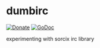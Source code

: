 # dumbirc

[![Donate](https://dl.ugjka.net/Donate-PayPal-green.svg)](https://www.paypal.me/ugjka)
[![GoDoc](https://godoc.org/github.com/ugjka/dumbirc?status.svg)](https://godoc.org/github.com/ugjka/dumbirc)

experimenting with sorcix irc library
